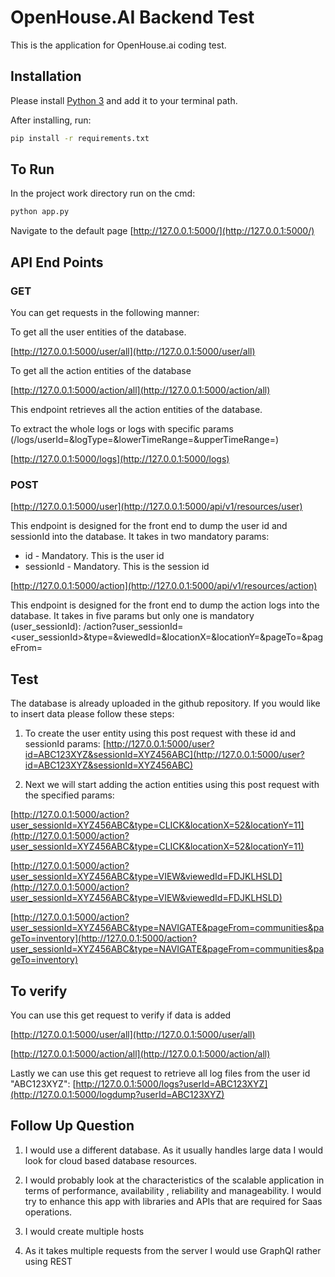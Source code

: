 # OpenHouse.AI Backend Test 

This is the application for OpenHouse.ai coding test.

## Installation
Please install [Python 3](python.org/downloads/) and add it to your terminal path.

After installing, run:
```bash
pip install -r requirements.txt
```

## To Run
In the project work directory run on the cmd:
```bash
python app.py 
```

Navigate to the default page [http://127.0.0.1:5000/](http://127.0.0.1:5000/)

## API End Points

### GET 

You can get requests in the following manner:

 To get all the user entities of the database. 
 
 [http://127.0.0.1:5000/user/all](http://127.0.0.1:5000/user/all)

 To get all the action entities of the database
 
 [http://127.0.0.1:5000/action/all](http://127.0.0.1:5000/action/all)

This endpoint retrieves all the action entities of the database. 

 To extract the whole logs or logs with specific params (/logs/userId=<userId>&logType=<logType>&lowerTimeRange=<lowerTimeRange>&upperTimeRange=<upperTimeRange>)

 [http://127.0.0.1:5000/logs](http://127.0.0.1:5000/logs)

### POST

 [http://127.0.0.1:5000/user](http://127.0.0.1:5000/api/v1/resources/user)

This endpoint is designed for the front end to dump the user id and sessionId into the database. It takes in two mandatory params:
- id - Mandatory. This is the user id 
- sessionId - Mandatory. This is the session id

 [http://127.0.0.1:5000/action](http://127.0.0.1:5000/api/v1/resources/action)

This endpoint is designed for the front end to dump the action logs into the database. It takes in five params but only one is mandatory (user_sessionId):
/action?user_sessionId=<user_sessionId>&type=<type>&viewedId=<viewedId>&locationX=<locationX>&locationY=<locationY>&pageTo=<pageTo>&pageFrom=<pageFrom>

## Test

The database is already uploaded in the github repository. If you would like to insert data please follow these steps:

1. To create the user entity using this post request with these id and sessionId params:
[http://127.0.0.1:5000/user?id=ABC123XYZ&sessionId=XYZ456ABC](http://127.0.0.1:5000/user?id=ABC123XYZ&sessionId=XYZ456ABC)

2. Next we will start adding the action entities using this post request with the specified params:

[http://127.0.0.1:5000/action?user_sessionId=XYZ456ABC&type=CLICK&locationX=52&locationY=11](http://127.0.0.1:5000/action?user_sessionId=XYZ456ABC&type=CLICK&locationX=52&locationY=11)

[http://127.0.0.1:5000/action?user_sessionId=XYZ456ABC&type=VIEW&viewedId=FDJKLHSLD](http://127.0.0.1:5000/action?user_sessionId=XYZ456ABC&type=VIEW&viewedId=FDJKLHSLD)

[http://127.0.0.1:5000/action?user_sessionId=XYZ456ABC&type=NAVIGATE&pageFrom=communities&pageTo=inventory](http://127.0.0.1:5000/action?user_sessionId=XYZ456ABC&type=NAVIGATE&pageFrom=communities&pageTo=inventory)


## To verify

You can use this get request to verify if data is added
 
 [http://127.0.0.1:5000/user/all](http://127.0.0.1:5000/user/all)

 [http://127.0.0.1:5000/action/all](http://127.0.0.1:5000/action/all)

 Lastly we can use this get request to retrieve all log files from the user id "ABC123XYZ": 
[http://127.0.0.1:5000/logs?userId=ABC123XYZ](http://127.0.0.1:5000/logdump?userId=ABC123XYZ)


## Follow Up Question


1. I would use a different database. As it usually handles large data I would look for cloud based database resources.

2. I would probably look at the characteristics of the scalable application in terms of performance, availability , reliability and manageability. I would try to enhance this app with libraries and APIs that are required for Saas operations.

3. I would create multiple hosts

4. As it takes multiple requests from the server I would use GraphQl rather using REST

